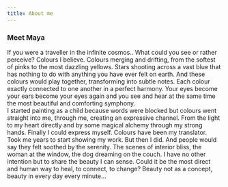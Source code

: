 ```yaml
---
title: About me
---
```


### Meet Maya

If you were a traveller in the infinite cosmos.. What could you see or rather perceive? Colours I believe. Colours merging and drifting, from the softest of pinks to the most dazzling yellows. Stars shooting across a vast blue that has nothing to do with anything you have ever felt on earth. And these colours would play together, transforming into subtle notes. Each colour exactly connected to one another in a perfect harmony. Your eyes become your ears become your eyes again and you see and hear at the same time the most beautiful and comforting symphony.<br>
I started painting as a child because words were blocked but colours went straight into me, through me, creating an expressive channel. From the light to my heart directly and by some magical alchemy through my strong hands. Finally I could express myself. Colours have been my translator. Took me years to start showing my work. But then I did. And people would say they felt soothed by the serenity. The scenes of interior bliss, the woman at the window, the dog dreaming on the couch. I have no other intention but to share the beauty I can sense. Could it be the most direct and human way to heal, to connect, to change? Beauty not as a concept, beauty in every day every minute…
